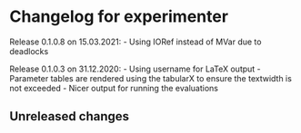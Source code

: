 # Changelog for experimenter

Release 0.1.0.8 on 15.03.2021:
    - Using IORef instead of MVar due to deadlocks

Release 0.1.0.3 on 31.12.2020:
    - Using username for LaTeX output
    - Parameter tables are rendered using the tabularX to ensure the textwidth is not exceeded
    - Nicer output for running the evaluations
## Unreleased changes
